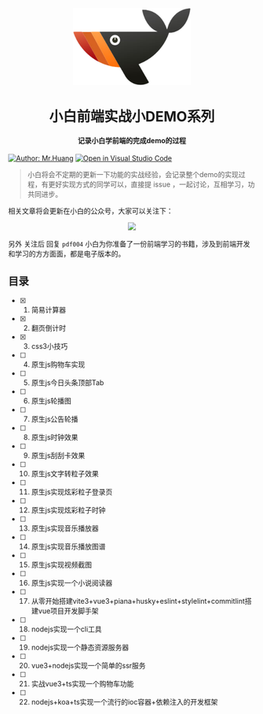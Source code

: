 <!-- markdownlint-disable -->
<p align="center">
  <img width="240" src="./resource/logo4.png?raw=true" style="text-align: center;"/>
</p>
<h1 align="center">小白前端实战小DEMO系列</h1>
<h4 align="center">记录小白学前端的完成demo的过程</h4>

[![Author: Mr.Huang](https://img.shields.io/badge/作者-小白-blue.svg?style=for-the-badge)](https://zukmb.cn) [![Open in Visual Studio Code](https://img.shields.io/badge/-open%20in%20vscode-blue?style=for-the-badge&logo=visualstudiocode)](https://github.dev/newcodercircle/front-demo-training)

> 小白将会不定期的更新一下功能的实战经验，会记录整个demo的实现过程，有更好实现方式的同学可以，直接提 issue ，一起讨论，互相学习，功共同进步。

相关文章将会更新在小白的公众号，大家可以关注下：

<p align="center">
  <img width="400" src="./resource/logo2.png?raw=true" style="text-align: center;"/>
</p>

另外 关注后 回复 `pdf004` 小白为你准备了一份前端学习的书籍，涉及到前端开发和学习的方方面面，都是电子版本的。

## 目录

- [x] 1. 简易计算器
- [x] 2. 翻页倒计时
- [x] 3. css3小技巧
- [ ] 4. 原生js购物车实现
- [ ] 5. 原生js今日头条顶部Tab
- [ ] 6. 原生js轮播图
- [ ] 7. 原生js公告轮播
- [ ] 8. 原生js时钟效果
- [ ] 9. 原生js刮刮卡效果
- [ ] 10. 原生js文字转粒子效果
- [ ] 11. 原生js实现炫彩粒子登录页
- [ ] 12. 原生js实现炫彩粒子时钟
- [ ] 13. 原生js实现音乐播放器
- [ ] 14. 原生js实现音乐播放图谱
- [ ] 15. 原生js实现视频截图
- [ ] 16. 原生js实现一个小说阅读器
- [ ] 17. 从零开始搭建vite3+vue3+piana+husky+eslint+stylelint+commitlint搭建vue项目开发脚手架
- [ ] 18. nodejs实现一个cli工具
- [ ] 19. nodejs实现一个静态资源服务器
- [ ] 20. vue3+nodejs实现一个简单的ssr服务
- [ ] 21. 实战vue3+ts实现一个购物车功能
- [ ] 22. nodejs+koa+ts实现一个流行的ioc容器+依赖注入的开发框架

